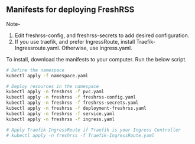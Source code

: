 ## Manifests for deploying FreshRSS

Note-

1. Edit freshrss-config, and freshrss-secrets to add desired configuration.
2. If you use traefik, and prefer IngressRoute, install Traefik-Ingressroute.yaml. Otherwise, use ingress.yaml.

To install, download the manifests to your computer. Run the below script.

```sh
# Define the namespace
kubectl apply -f namespace.yaml

# Deploy resources in the namespace
kubectl apply -n freshrss -f pvc.yaml
kubectl apply -n freshrss -f freshrss-config.yaml
kubectl apply -n freshrss -f freshrss-secrets.yaml
kubectl apply -n freshrss -f deployment-freshrss.yaml
kubectl apply -n freshrss -f service.yaml
kubectl apply -n freshrss -f ingress.yaml

# Apply Traefik IngressRoute if Traefik is your Ingress Controller
# kubectl apply -n freshrss -f Traefik-IngressRoute.yaml
```
